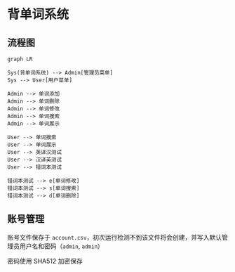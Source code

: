 # 背单词系统

## 流程图

```mermaid
graph LR

Sys(背单词系统) --> Admin[管理员菜单]
Sys --> User[用户菜单]

Admin --> 单词添加
Admin --> 单词删除
Admin --> 单词修改
Admin --> 单词搜索
Admin --> 单词展示

User --> 单词搜索
User --> 单词展示
User --> 英译汉测试
User --> 汉译英测试
User --> 错词本测试

错词本测试 --> e[单词修改]
错词本测试 --> s[单词搜索]
错词本测试 --> d[单词删除]
```

## 账号管理

账号文件保存于 `account.csv`，初次运行检测不到该文件将会创建，并写入默认管理员用户名和密码（`admin`, `admin`）

密码使用 SHA512 加密保存
